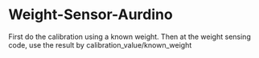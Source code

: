 # Weight-Sensor-Aurdino
First do the calibration using a known weight. Then at the weight sensing code, use the result by calibration_value/known_weight
